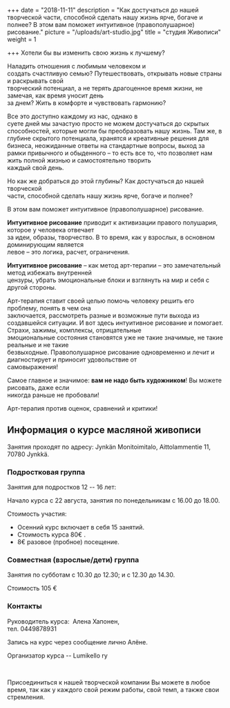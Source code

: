 +++
date = "2018-11-11"
description = "Как достучаться до нашей творческой части, способной сделать нашу жизнь ярче, богаче и полнее? В этом вам поможет интуитивное (правополушарное) рисование."
picture = "/uploads/art-studio.jpg"
title = "студия Живописи"
weight = 1

+++
Хотели бы вы изменить свою жизнь к лучшему?

Наладить отношения с любимым человеком и  
создать счастливую семью? Путешествовать, открывать новые страны и раскрывать свой  
творческий потенциал, а не терять драгоценное время жизни, не замечая, как время уносит день  
за днем? Жить в комфорте и чувствовать гармонию?

Все это доступно каждому из нас, однако в  
суете дней мы зачастую просто не можем достучаться до скрытых способностей, которые могли бы преобразовать нашу жизнь. Там же, в глубине скрытого потенциала, хранятся и креативные решения для бизнеса, неожиданные ответы на стандартные вопросы, выход за рамки привычного и обыденного – то есть все то, что позволяет нам жить полной жизнью и самостоятельно творить  
каждый свой день.

Но как же добраться до этой глубины? Как достучаться до нашей творческой  
части, способной сделать нашу жизнь ярче, богаче и полнее?

В этом вам поможет интуитивное (правополушарное) рисование.

**Интуитивное рисование** приводит к активизации правого полушария, которое у человека отвечает  
за идеи, образы, творчество. В то время, как у взрослых, в основном доминирующим является  
левое – это логика, расчет, ограничения.

**Интуитивное рисование** – как метод арт-терапии – это замечательный метод избежать внутренней  
цензуры, убрать эмоциональные блоки и взглянуть на мир и себя с другой стороны.

Арт-терапия ставит своей целью помочь человеку решить его проблему, понять в чем она  
заключается, рассмотреть разные и возможные пути выхода из создавшейся ситуации. И вот здесь интуитивное рисование и помогает. Страхи, зажимы, комплексы, отрицательные  
эмоциональные состояния становятся уже не такие значимые, не такие реальные и не такие  
безвыходные. Правополушарное рисование одновременно и лечит и диагностирует и приносит удовольствие от  
самовыражения!

Самое главное и значимое: **вам не надо быть художником**! Вы можете рисовать, даже если  
никогда раньше не пробовали!

Арт-терапия против оценок, сравнений и критики!

## Информация о курсе масляной живописи

Занятия проходят по адресу: Jynkän Monitoimitalo, Aittolammentie 11, 70780 Jynkkä. 

### Подростковая группа

Занятия для подростков 12 -- 16 лет:  

Начало курса с 22 августа, занятия по понедельникам с 16.00 до 18.00.  

Стоимость участия:

* ​Осенний курс включает в себя 15 занятий.
* Стоимость курса 80€ . 
* 8€ разовое (пробное) посещение.

### Совместная (взрослые/дети) группа

Занятия по субботам с 10.30 до 12.30; и с 12.30 до 14.30. 

Стоимость 105 €

### Контакты

Руководитель курса:  Алена Хапонен,    
тел. 0449878931

Запись на курс через сообщение лично Алёне.

Организатор курса -- Lumikello ry

​

Присоединиться к нашей творческой компании Вы можете в любое время, так как у каждого свой режим работы, свой темп, а также свои стремления.